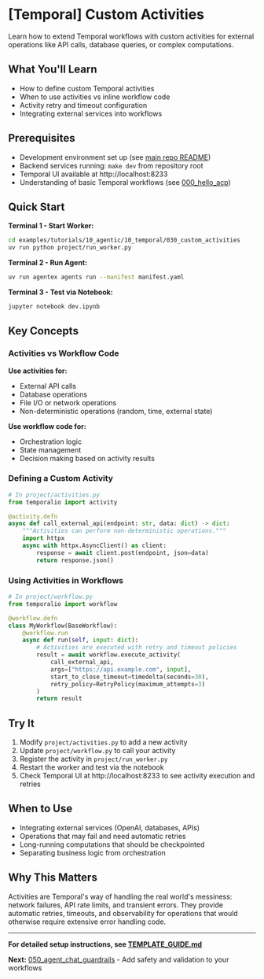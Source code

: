 # [Temporal] Custom Activities

Learn how to extend Temporal workflows with custom activities for external operations like API calls, database queries, or complex computations.

## What You'll Learn
- How to define custom Temporal activities
- When to use activities vs inline workflow code
- Activity retry and timeout configuration
- Integrating external services into workflows

## Prerequisites
- Development environment set up (see [main repo README](https://github.com/scaleapi/scale-agentex))
- Backend services running: `make dev` from repository root
- Temporal UI available at http://localhost:8233
- Understanding of basic Temporal workflows (see [000_hello_acp](../000_hello_acp/))

## Quick Start

**Terminal 1 - Start Worker:**
```bash
cd examples/tutorials/10_agentic/10_temporal/030_custom_activities
uv run python project/run_worker.py
```

**Terminal 2 - Run Agent:**
```bash
uv run agentex agents run --manifest manifest.yaml
```

**Terminal 3 - Test via Notebook:**
```bash
jupyter notebook dev.ipynb
```

## Key Concepts

### Activities vs Workflow Code

**Use activities for:**
- External API calls
- Database operations
- File I/O or network operations
- Non-deterministic operations (random, time, external state)

**Use workflow code for:**
- Orchestration logic
- State management
- Decision making based on activity results

### Defining a Custom Activity

```python
# In project/activities.py
from temporalio import activity

@activity.defn
async def call_external_api(endpoint: str, data: dict) -> dict:
    """Activities can perform non-deterministic operations."""
    import httpx
    async with httpx.AsyncClient() as client:
        response = await client.post(endpoint, json=data)
        return response.json()
```

### Using Activities in Workflows

```python
# In project/workflow.py
from temporalio import workflow

@workflow.defn
class MyWorkflow(BaseWorkflow):
    @workflow.run
    async def run(self, input: dict):
        # Activities are executed with retry and timeout policies
        result = await workflow.execute_activity(
            call_external_api,
            args=["https://api.example.com", input],
            start_to_close_timeout=timedelta(seconds=30),
            retry_policy=RetryPolicy(maximum_attempts=3)
        )
        return result
```

## Try It

1. Modify `project/activities.py` to add a new activity
2. Update `project/workflow.py` to call your activity
3. Register the activity in `project/run_worker.py`
4. Restart the worker and test via the notebook
5. Check Temporal UI at http://localhost:8233 to see activity execution and retries

## When to Use
- Integrating external services (OpenAI, databases, APIs)
- Operations that may fail and need automatic retries
- Long-running computations that should be checkpointed
- Separating business logic from orchestration

## Why This Matters
Activities are Temporal's way of handling the real world's messiness: network failures, API rate limits, and transient errors. They provide automatic retries, timeouts, and observability for operations that would otherwise require extensive error handling code.

---

**For detailed setup instructions, see [TEMPLATE_GUIDE.md](./TEMPLATE_GUIDE.md)**

**Next:** [050_agent_chat_guardrails](../050_agent_chat_guardrails/) - Add safety and validation to your workflows
